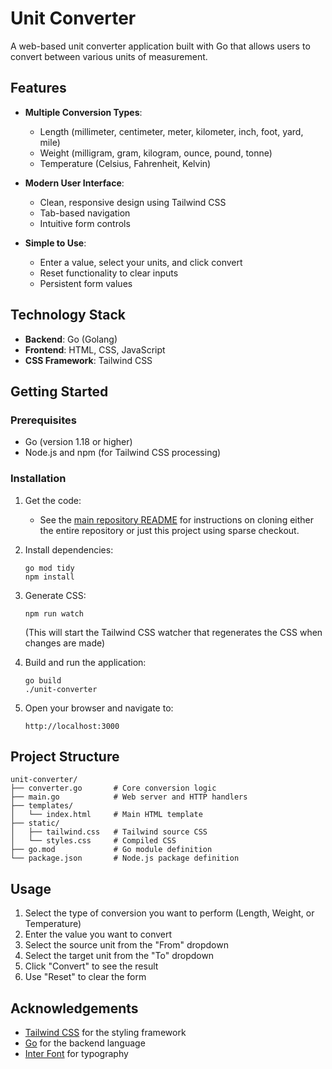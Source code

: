 # Unit Converter

A web-based unit converter application built with Go that allows users to convert between various units of measurement.

## Features

- **Multiple Conversion Types**:

  - Length (millimeter, centimeter, meter, kilometer, inch, foot, yard, mile)
  - Weight (milligram, gram, kilogram, ounce, pound, tonne)
  - Temperature (Celsius, Fahrenheit, Kelvin)

- **Modern User Interface**:

  - Clean, responsive design using Tailwind CSS
  - Tab-based navigation
  - Intuitive form controls

- **Simple to Use**:
  - Enter a value, select your units, and click convert
  - Reset functionality to clear inputs
  - Persistent form values

## Technology Stack

- **Backend**: Go (Golang)
- **Frontend**: HTML, CSS, JavaScript
- **CSS Framework**: Tailwind CSS

## Getting Started

### Prerequisites

- Go (version 1.18 or higher)
- Node.js and npm (for Tailwind CSS processing)

### Installation

1. Get the code:

   - See the [main repository README](../README.md) for instructions on cloning either the entire repository or just this project using sparse checkout.

2. Install dependencies:

   ```
   go mod tidy
   npm install
   ```

3. Generate CSS:

   ```
   npm run watch
   ```

   (This will start the Tailwind CSS watcher that regenerates the CSS when changes are made)

4. Build and run the application:

   ```
   go build
   ./unit-converter
   ```

5. Open your browser and navigate to:
   ```
   http://localhost:3000
   ```

## Project Structure

```
unit-converter/
├── converter.go       # Core conversion logic
├── main.go            # Web server and HTTP handlers
├── templates/
│   └── index.html     # Main HTML template
├── static/
│   ├── tailwind.css   # Tailwind source CSS
│   └── styles.css     # Compiled CSS
├── go.mod             # Go module definition
└── package.json       # Node.js package definition
```

## Usage

1. Select the type of conversion you want to perform (Length, Weight, or Temperature)
2. Enter the value you want to convert
3. Select the source unit from the "From" dropdown
4. Select the target unit from the "To" dropdown
5. Click "Convert" to see the result
6. Use "Reset" to clear the form

## Acknowledgements

- [Tailwind CSS](https://tailwindcss.com/) for the styling framework
- [Go](https://golang.org/) for the backend language
- [Inter Font](https://rsms.me/inter/) for typography
